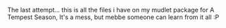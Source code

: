 The last attempt... 
this is all the files i have on my mudlet package for
A Tempest Season, It's a mess, but mebbe someone can learn from it all :P
